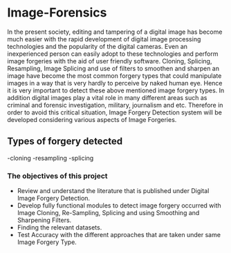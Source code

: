 # Image-Forensics

In the present society, editing and tampering of a digital image has become much easier with the rapid development of digital image processing technologies and the popularity of the digital cameras. Even an inexperienced person can easily adopt to these technologies and perform image forgeries with the aid of user friendly software. 
Cloning, Splicing, Resampling, Image Splicing and use of filters to smoothen and sharpen an image have become the most common forgery types that could manipulate images in a way that is very hardly to perceive by naked human eye. Hence it is very important to detect these above mentioned image forgery types.
In addition digital images play a vital role in many different areas such as criminal and forensic investigation, military, journalism and etc. Therefore in order to avoid this critical situation, Image Forgery Detection system will be developed considering various aspects of Image Forgeries.

## Types of forgery detected 
-cloning 
-resampling
-splicing 

### The objectives of this project
- Review and understand the literature that is published under Digital Image Forgery Detection.
- Develop fully functional modules to detect image forgery occurred with Image Cloning, Re-Sampling, Splicing and using Smoothing and Sharpening Filters.
- Finding the relevant datasets.
- Test Accuracy with the different approaches that are taken under same Image Forgery Type.

